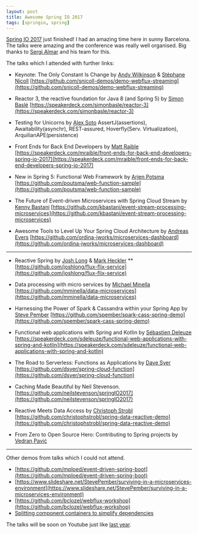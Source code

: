 ```yaml
---
layout: post
title: Awesome Spring IO 2017
tags: [springio, spring]
---
```


[Spring IO 2017](http://2017.springio.net) just finished! I had an amazing time here in sunny Barcelona. The talks were amazing and the conference was really well organised. Big thanks to [Sergi Almar](https://twitter.com/sergialmar) and his team for this.
 
The talks which I attended with further links:

* Keynote: The Only Constant Is Change by [Andy Wilkinson](https://twitter.com/ankinson) & [Stéphane Nicoll](https://twitter.com/snicoll)
  [https://github.com/snicoll-demos/demo-webflux-streaming](https://github.com/snicoll-demos/demo-webflux-streaming)
  
* Reactor 3, the reactive foundation for Java 8 (and Spring 5) by [Simon Baslé](https://twitter.com/simonbasle)
  [https://speakerdeck.com/simonbasle/reactor-3](https://speakerdeck.com/simonbasle/reactor-3)
  
* Testing for Unicorns by [Alex Soto](https://twitter.com/alexsotob)
  AssertJ(assertions), Awaitability(asynchr), REST-assured, Hoverfly(Serv. Virtualization), ArquilianAPE(persistence)
  
* Front Ends for Back End Developers by [Matt Raible](https://twitter.com/mraible)
  [https://speakerdeck.com/mraible/front-ends-for-back-end-developers-spring-io-2017](https://speakerdeck.com/mraible/front-ends-for-back-end-developers-spring-io-2017)

* New in Spring 5: Functional Web Framework by [Arjen Potsma](https://twitter.com/@poutsma)
  [https://github.com/poutsma/web-function-sample](https://github.com/poutsma/web-function-sample)

* The Future of Event-driven Microservices with Spring Cloud Stream by [Kenny Bastani](https://twitter.com/kennybastani)
  [https://github.com/kbastani/event-stream-processing-microservices](https://github.com/kbastani/event-stream-processing-microservices)

* Awesome Tools to Level Up Your Spring Cloud Architecture by [Andreas Evers](https://twitter.com/andreasevers)
  [https://github.com/ordina-jworks/microservices-dashboard](https://github.com/ordina-jworks/microservices-dashboard)

--- 

* Reactive Spring by [Josh Long](https://twitter.com/starbuxman) & [Mark Heckler](https://twitter.com/MkHeck)
  ** [https://github.com/joshlong/flux-flix-service](https://github.com/joshlong/flux-flix-service)

* Data processing with micro services by [Michael Minella](https://twitter.com/michaelminella)
  [https://github.com/mminella/data-microservices](https://github.com/mminella/data-microservices)

* Harnessing the Power of Spark & Cassandra within your Spring App by [Steve Pember](https://twitter.com/svpember)
  [https://github.com/spember/spark-cass-spring-demo](https://github.com/spember/spark-cass-spring-demo)

* Functional web applications with Spring and Kotlin by [Sébastien Deleuze](https://twitter.com/sdeleuze)
  [https://speakerdeck.com/sdeleuze/functional-web-applications-with-spring-and-kotlin](https://speakerdeck.com/sdeleuze/functional-web-applications-with-spring-and-kotlin)

* The Road to Serverless: Functions as Applications by [Dave Syer](https://twitter.com/david_syer)
  [https://github.com/dsyer/spring-cloud-function](https://github.com/dsyer/spring-cloud-function)

* Caching Made Beautiful by Neil Stevenson.
  [https://github.com/neilstevenson/springIO2017](https://github.com/neilstevenson/springIO2017)

* Reactive Meets Data Access by [Christoph Strobl](https://twitter.com/stroblchristoph)
  [https://github.com/christophstrobl/spring-data-reactive-demo](https://github.com/christophstrobl/spring-data-reactive-demo)

* From Zero to Open Source Hero: Contributing to Spring projects by [Vedran Pavić](https://twitter.com/vedran_pavic)

--- 

Other demos from talks which I could not attend. 
* [https://github.com/mploed/event-driven-spring-boot](https://github.com/mploed/event-driven-spring-boot)
* [https://www.slideshare.net/StevePember/surviving-in-a-microservices-environment](https://www.slideshare.net/StevePember/surviving-in-a-microservices-environment)
* [https://github.com/bclozel/webflux-workshop](https://github.com/bclozel/webflux-workshop)
* [Splitting component containers to simplify dependencies](https://docs.google.com/presentation/d/1CRjAKdQEvVNi9JzuudEKlnncJffKi5k8Lw0J335IYMk/edit#slide=id.g1df1b98829_0_29)

The talks will be soon on Youtube just like [last year](https://www.youtube.com/playlist?list=PLe6FX2SlkJdS7DWhqk6JVeTUjxcUcKZUp).
